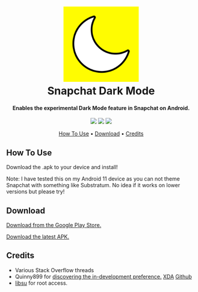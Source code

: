 <h1 align="center">
  <br>
  <img src="https://raw.githubusercontent.com/TylerOlson/SnapchatDarkMode/main/img/logo.jpg" alt="Snapchat Dark Mode" width="200">
  <br>
  Snapchat Dark Mode
  <br>
</h1>

<h4 align="center">Enables the experimental Dark Mode feature in Snapchat on Android.</h4>

<p align="center">
  <img src="https://img.shields.io/github/v/release/TylerOlson/SnapchatDarkMode">
  <img src="https://img.shields.io/github/issues/TylerOlson/SnapchatDarkMode">
  <img src="https://img.shields.io/github/stars/TylerOlson/SnapchatDarkMode?style=social">
</p>

<p align="center">
  <a href="#how-to-use">How To Use</a> •
  <a href="#download">Download</a> •
  <a href="#credits">Credits</a>
</p>

## How To Use

Download the .apk to your device and install!

Note: I have tested this on my Android 11 device as you can not theme Snapchat with something like Substratum. No idea if it works on lower versions but please try!

## Download

[Download from the Google Play Store.](https://play.google.com/store/apps/details?id=dev.tylerolson.snapchatdarkmode)

[Download the latest APK.](https://github.com/TylerOlson/SnapchatDarkMode/releases/tag/1.0)

## Credits

- Various Stack Overflow threads
- Quinny899 for [discovering the in-development preference.](https://www.xda-developers.com/enable-dark-mode-snapchat-android/) [XDA](https://forum.xda-developers.com/m/quinny899.3563640/) [Github](https://github.com/KieronQuinn)
- [libsu](https://github.com/topjohnwu/libsu) for root access.
